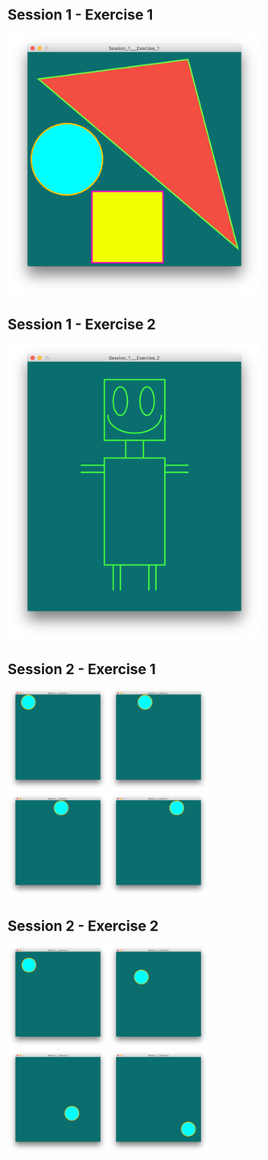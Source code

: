 # Session 1 - Exercise 1
![](https://github.com/00111000/Schulich-IgniteCS/blob/master/Session_1___Exercise_1/Sample.png)

# Session 1 - Exercise 2
![](https://github.com/00111000/Schulich-IgniteCS/blob/master/Session_1___Exercise_2/Sample.png)

# Session 2 - Exercise 1
<img src="https://github.com/00111000/Schulich-IgniteCS/blob/master/Session_2___Exercise_1/Sample-1.png" width="200"/><img src="https://github.com/00111000/Schulich-IgniteCS/blob/master/Session_2___Exercise_1/Sample-2.png" width="200"/><img src="https://github.com/00111000/Schulich-IgniteCS/blob/master/Session_2___Exercise_1/Sample-3.png" width="200"/><img src="https://github.com/00111000/Schulich-IgniteCS/blob/master/Session_2___Exercise_1/Sample-4.png" width="200"/>


# Session 2 - Exercise 2
<img src="https://github.com/00111000/Schulich-IgniteCS/blob/master/Session_2___Exercise_2/Sample-1.png" width="200"/><img src="https://github.com/00111000/Schulich-IgniteCS/blob/master/Session_2___Exercise_2/Sample-2.png" width="200"/><img src="https://github.com/00111000/Schulich-IgniteCS/blob/master/Session_2___Exercise_2/Sample-3.png" width="200"/><img src="https://github.com/00111000/Schulich-IgniteCS/blob/master/Session_2___Exercise_2/Sample-4.png" width="200"/>
